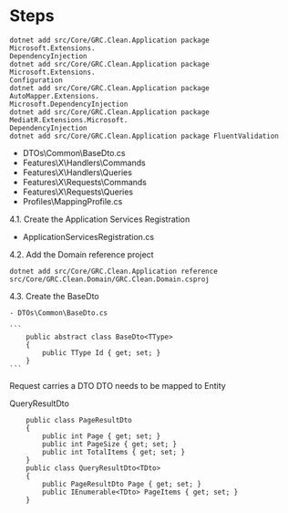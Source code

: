 # Steps

```
dotnet add src/Core/GRC.Clean.Application package Microsoft.Extensions.
DependencyInjection
dotnet add src/Core/GRC.Clean.Application package Microsoft.Extensions.
Configuration       
dotnet add src/Core/GRC.Clean.Application package AutoMapper.Extensions.
Microsoft.DependencyInjection
dotnet add src/Core/GRC.Clean.Application package MediatR.Extensions.Microsoft.
DependencyInjection
dotnet add src/Core/GRC.Clean.Application package FluentValidation
```      
   
   - DTOs\Common\BaseDto.cs
   - Features\X\Handlers\Commands
   - Features\X\Handlers\Queries
   - Features\X\Requests\Commands
   - Features\X\Requests\Queries
   - Profiles\MappingProfile.cs


4.1. Create the Application Services Registration

   - ApplicationServicesRegistration.cs

4.2. Add the Domain reference project

   ```
   dotnet add src/Core/GRC.Clean.Application reference src/Core/GRC.Clean.Domain/GRC.Clean.Domain.csproj
   ```
   
4.3. Create the BaseDto
    
    - DTOs\Common\BaseDto.cs

    ```
        public abstract class BaseDto<TType>
        {
            public TType Id { get; set; }
        }
    ```



Request carries a DTO
DTO needs to be mapped to Entity 

QueryResultDto
```
    public class PageResultDto
    {
        public int Page { get; set; }
        public int PageSize { get; set; }
        public int TotalItems { get; set; }
    }
    public class QueryResultDto<TDto>
    {
        public PageResultDto Page { get; set; }
        public IEnumerable<TDto> PageItems { get; set; }
    }
```
